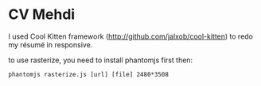 # CV Mehdi #
I used Cool Kitten framework (http://github.com/jalxob/cool-kitten) to redo my résumé in responsive.

to use rasterize, you need to install phantomjs first then:

```
phantomjs rasterize.js [url] [file] 2480*3508
```
